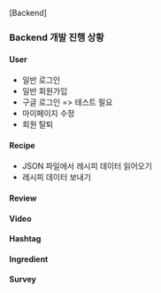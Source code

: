 [Backend]

### Backend 개발 진행 상황

#### User

- 일반 로그인
- 일반 회원가입
- 구글 로그인 => 테스트 필요
- 마이페이지 수정
- 회원 탈퇴

#### Recipe

- JSON 파일에서 레시피 데이터 읽어오기
- 레시피 데이터 보내기

#### Review

#### Video

#### Hashtag

#### Ingredient

#### Survey
